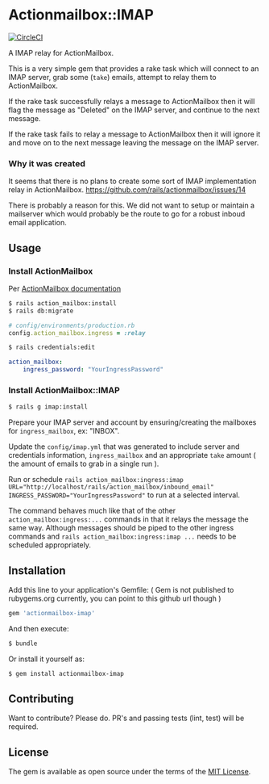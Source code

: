 # Actionmailbox::IMAP
[![CircleCI](https://circleci.com/gh/kimmelsg/actionmailbox-imap.svg?style=svg)](https://circleci.com/gh/kimmelsg/actionmailbox-imap)

A IMAP relay for ActionMailbox.

This is a very simple gem that provides a rake task which will connect to an IMAP server, grab some (`take`) emails, attempt to relay them to ActionMailbox.

If the rake task successfully relays a message to ActionMailbox then it will flag the message as "Deleted" on the IMAP server, and continue to the next message.

If the rake task fails to relay a message to ActionMailbox then it will ignore it and move on to the next message leaving the message on the IMAP server.

### Why it was created

It seems that there is no plans to create some sort of IMAP implementation relay in ActionMailbox. 
https://github.com/rails/actionmailbox/issues/14

There is probably a reason for this. We did not want to setup or maintain a mailserver which would probably be the route to go for a robust inboud email application.

## Usage

### Install ActionMailbox

Per [ActionMailbox documentation](https://edgeguides.rubyonrails.org/action_mailbox_basics.html)

```bash
$ rails action_mailbox:install
$ rails db:migrate
```

```ruby
# config/environments/production.rb
config.action_mailbox.ingress = :relay
```

```bash
$ rails credentials:edit
```

```yaml
action_mailbox:
    ingress_password: "YourIngressPassword"
```


### Install ActionMailbox::IMAP

```bash
$ rails g imap:install
```

Prepare your IMAP server and account by ensuring/creating the mailboxes for `ingress_mailbox`, ex: "INBOX".

Update the `config/imap.yml` that was generated to include server and credentials information, `ingress_mailbox` and an appropriate `take` amount ( the amount of emails to grab in a single run ).

Run or schedule `rails action_mailbox:ingress:imap URL="http://localhost/rails/action_mailbox/inbound_email" INGRESS_PASSWORD="YourIngressPassword"` to run at a selected interval. 

The command behaves much like that of the other `action_mailbox:ingress:...` commands in that it relays the message the same way. Although messages should be piped to the other ingress commands and `rails action_mailbox:ingress:imap ...` needs to be scheduled appropriately.

## Installation
Add this line to your application's Gemfile:
( Gem is not published to rubygems.org currently, you can point to this github url though )

```ruby
gem 'actionmailbox-imap'
```

And then execute:
```bash
$ bundle
```

Or install it yourself as:
```bash
$ gem install actionmailbox-imap
```

## Contributing

Want to contribute? Please do. PR's and passing tests (lint, test) will be required.

## License
The gem is available as open source under the terms of the [MIT License](https://opensource.org/licenses/MIT).
